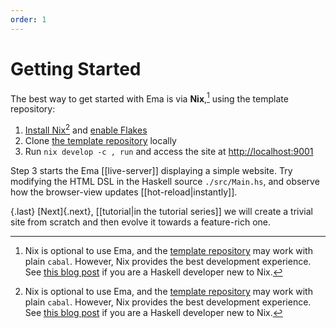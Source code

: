 ```yaml
---
order: 1
---
```


# Getting Started

The best way to get started with Ema is via **Nix**,[^nix] using the template repository:

1. [Install Nix](https://nixos.org/download.html)[^nix] and [enable Flakes](https://nixos.wiki/wiki/Flakes#Enable_flakes)
1. Clone [the template repository][ema-template] locally
1. Run `nix develop -c , run` and access the site at <http://localhost:9001>

Step 3 starts the Ema [[live-server]] displaying a simple website. Try modifying the HTML DSL in the Haskell source `./src/Main.hs`, and observe how the browser-view updates [[hot-reload|instantly]].

{.last}
[Next]{.next}, [[tutorial|in the tutorial series]] we will create a trivial site from scratch and then evolve it towards a feature-rich one.

[^nix]: Nix is optional to use Ema, and the [template repository][ema-template] may work with plain `cabal`. However, Nix provides the best development experience. See [this blog post](https://srid.ca/haskell-nix) if you are a Haskell developer new to Nix.

[ema-template]: https://github.com/EmaApps/ema-template
